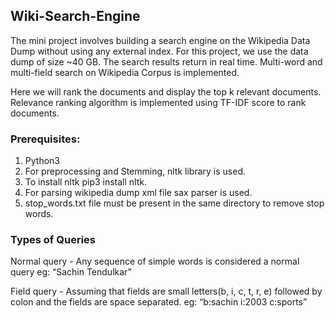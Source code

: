 ## Wiki-Search-Engine

The mini project involves building a search engine on the Wikipedia Data Dump without using any external index. For this project, we use the data dump of size ~40 GB. The search results return in real time. Multi-word and multi-field search on Wikipedia Corpus is implemented.

Here we will rank the documents and display the top k relevant documents. Relevance ranking algorithm is implemented using TF-IDF score to rank documents.


### Prerequisites:

1. Python3
2. For preprocessing and Stemming, nltk library is used.
3. To install nltk pip3 install nltk.
4. For parsing wikipedia dump xml file sax parser is used.
5. stop_words.txt file must be present in the same directory to remove stop words.

### Types of Queries

Normal query - Any sequence of simple words is considered a normal query eg: “Sachin Tendulkar”

Field query - Assuming that fields are small letters(b, i, c, t, r, e) followed by colon and the fields are space separated. eg: “b:sachin i:2003 c:sports”
